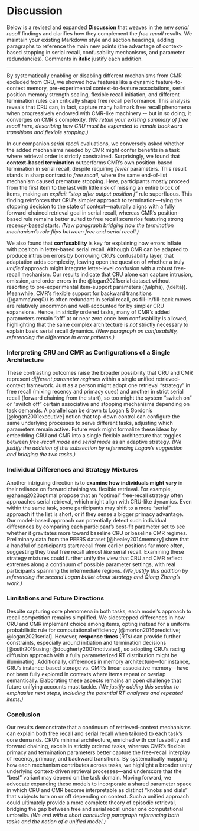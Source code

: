 # Discussion

Below is a revised and expanded **Discussion** that weaves in the new *serial recall* findings and clarifies how they complement the *free recall* results.
We maintain your existing Markdown style and section headings, adding paragraphs to reference the main new points (the advantage of context-based stopping in serial recall, confusability mechanisms, and parameter redundancies).
Comments in **italic** justify each addition.

---

By systematically enabling or disabling different mechanisms from CMR excluded from CRU, we showed how features like a dynamic feature-to-context memory, pre-experimental context-to-feature associations, serial position memory strength scaling, flexible recall initiation, and different termination rules can critically shape free recall performance.
This analysis reveals that CRU can, in fact, capture many hallmark free recall phenomena when progressively endowed with CMR-like machinery -- but in so doing, it converges on CMR's complexity.
*(*We retain your existing summary of *free recall* here, describing how CRU must be expanded to handle backward transitions and flexible stopping.*)*

In our companion *serial recall* evaluations, we conversely asked whether the added mechanisms needed by CMR might confer benefits in a task where retrieval order is strictly constrained.
Surprisingly, we found that **context-based termination** outperforms CMR’s own position-based termination in serial recall, despite requiring *fewer* parameters.
This result stands in sharp contrast to *free recall*, where the same end-of-list mechanism caused premature stopping.
Here, participants mostly proceed from the first item to the last with little risk of missing an entire block of items, making an *explicit “stop after output position j”* rule superfluous.
This finding reinforces that CRU’s simpler approach to termination—tying the stopping decision to the state of context—naturally aligns with a fully forward-chained retrieval goal in serial recall, whereas CMR’s position-based rule remains better suited to free recall scenarios featuring strong recency-based starts.
*(*New paragraph bridging how the termination mechanism’s role flips between free and serial recall.*)*

We also found that **confusability** is key for explaining how errors inflate with position in letter-based serial recall.
Although CMR can be adapted to produce intrusion errors by borrowing CRU’s confusability layer, that adaptation adds complexity, leaving open the question of whether a truly *unified* approach might integrate letter-level confusion with a robust free-recall mechanism.
Our results indicate that CRU alone can capture intrusion, omission, and order errors in the @logan2021serial dataset without resorting to pre-experimental item-support parameters (\(\alpha\), \(\delta\)).
Meanwhile, CMR’s flexible support for backward transitions (\(\gamma\neq0\)) is often redundant in serial recall, as fill-in/fill-back moves are relatively uncommon and well-accounted for by simpler CRU expansions.
Hence, in strictly ordered tasks, many of CMR’s added parameters remain “off” at or near zero once item confusability is allowed, highlighting that the same complex architecture is *not* strictly necessary to explain basic serial recall dynamics.
*(*New paragraph on confusability, referencing the difference in error patterns.*)*

### Interpreting CRU and CMR as Configurations of a Single Architecture

These contrasting outcomes raise the broader possibility that CRU and CMR represent *different parameter regimes* within a single unified retrieved-context framework.
Just as a person might adopt one retrieval “strategy” in free recall (mixing recency and primacy cues) and another in strict serial recall (forward chaining from the start), so too might the system “switch on” or “switch off” certain associative and stopping mechanisms depending on task demands.
A parallel can be drawn to Logan & Gordon’s [@logan2001executive] notion that top-down control can configure the same underlying processes to serve different tasks, adjusting which parameters remain active.
Future work might formalize these ideas by embedding CRU and CMR into a single flexible architecture that toggles between *free-recall mode* and *serial mode* as an adaptive strategy.
*(*We justify the addition of this subsection by referencing Logan’s suggestion and bridging the two tasks.*)*

### Individual Differences and Strategy Mixtures

Another intriguing direction is to **examine how individuals might vary** in their reliance on forward chaining vs. flexible retrieval.
For example, @zhang2023optimal propose that an “optimal” free-recall strategy often approaches serial retrieval, which might align with CRU-like dynamics.
Even within the same task, some participants may shift to a more “serial” approach if the list is short, or if they sense a bigger primacy advantage.
Our model-based approach can potentially detect such individual differences by comparing each participant’s best-fit parameter set to see whether it gravitates more toward baseline CRU or baseline CMR regimes.
Preliminary data from the PEERS dataset [@healey2014memory] show that a handful of participants start recall from earlier positions far more often, suggesting they treat free recall almost *like* serial recall.
Examining these strategy mixtures could further unify the view that CRU and CMR reflect extremes along a continuum of possible parameter settings, with real participants spanning the intermediate regions.
*(*We justify this addition by referencing the second Logan bullet about strategy and Qiong Zhang’s work.*)*

### Limitations and Future Directions

Despite capturing core phenomena in both tasks, each model’s approach to recall competition remains simplified.
We sidestepped differences in how CRU and CMR implement choice among items, opting instead for a uniform probabilistic rule for computational efficiency [@morton2016predictive; @logan2021serial].
However, **response times** (RTs) can provide further constraints, especially around initiation and termination decisions [@osth2019using; @dougherty2007motivated], so adopting CRU’s racing diffusion approach with a fully parameterized RT distribution might be illuminating.
Additionally, differences in memory architecture—for instance, CRU’s instance-based storage vs. CMR’s linear associative memory—have not been fully explored in contexts where items repeat or overlap semantically.
Elaborating these aspects remains an open challenge that future unifying accounts must tackle.
*(*We justify adding this section to emphasize next steps, including the potential RT analyses and repeated items.*)*

### Conclusion

Our results demonstrate that a continuum of retrieved-context mechanisms can explain both free recall and serial recall when tailored to each task’s core demands.
CRU’s minimal architecture, enriched with confusability and forward chaining, excels in strictly ordered tasks, whereas CMR’s flexible primacy and termination parameters better capture the free-recall interplay of recency, primacy, and backward transitions.
By systematically mapping how each mechanism contributes across tasks, we highlight a broader unity underlying context-driven retrieval processes—and underscore that the “best” variant may depend on the task domain.
Moving forward, we advocate expanding these models to incorporate a shared parameter space in which CRU and CMR become interpretable as distinct “knobs and dials” that subjects turn on or off depending on context.
Such a unified approach could ultimately provide a more complete theory of episodic retrieval, bridging the gap between free and serial recall under one computational umbrella.
*(*We end with a short concluding paragraph referencing both tasks and the notion of a unified model.*)*


